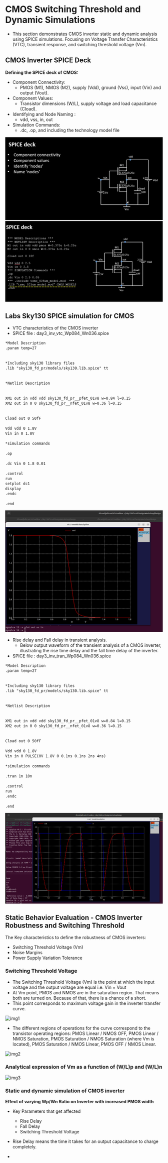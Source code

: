 # CMOS Switching Threshold and Dynamic Simulations
- This section demonstrates CMOS inverter static and dynamic analysis using SPICE simulations. Focusing on Voltage Transfer Characteristics (VTC), transient response, and switching threshold voltage (Vm).

## CMOS Inverter SPICE Deck 

**Defining the SPICE deck of CMOS:**  
- Component Connectivity:
    * PMOS (M1), NMOS (M2), supply (Vdd), ground (Vss), input (Vin) and output (Vout).
- Component Values:
   * Transistor dimensions (W/L), supply voltage and load capacitance (Cload). 
- Identifying and Node Naming :
    * vdd, vss, in, out
- Simulation Commands:
    * .dc, .op, and including the technology model file   
      
![img1](https://github.com/Dhruvid98/SFAL-VSD-SoC-Design/blob/main/Day%2016/Images/SPICE%20Deck/img1.png)
![img2](https://github.com/Dhruvid98/SFAL-VSD-SoC-Design/blob/main/Day%2016/Images/SPICE%20Deck/img2.png)  

## Labs Sky130 SPICE simulation for CMOS
* VTC characteristics of the CMOS inverter
* SPICE file : day3_inv_vtc_Wp084_Wn036.spice

```
*Model Description
.param temp=27


*Including sky130 library files
.lib "sky130_fd_pr/models/sky130.lib.spice" tt


*Netlist Description


XM1 out in vdd vdd sky130_fd_pr__pfet_01v8 w=0.84 l=0.15
XM2 out in 0 0 sky130_fd_pr__nfet_01v8 w=0.36 l=0.15


Cload out 0 50fF

Vdd vdd 0 1.8V
Vin in 0 1.8V

*simulation commands

.op

.dc Vin 0 1.8 0.01

.control
run
setplot dc1
display
.endc

.end
```

![img3](https://github.com/Dhruvid98/SFAL-VSD-SoC-Design/blob/main/Day%2016/Images/SPICE%20Deck/img3.png)  

* Rise delay and Fall delay in transient analysis. 
   - Below output waveform of the transient analysis of a CMOS inverter, illustrating the rise time delay and the fall time delay of the inverter. 
* SPICE file : day3_inv_tran_Wp084_Wn036.spice

```
*Model Description
.param temp=27


*Including sky130 library files
.lib "sky130_fd_pr/models/sky130.lib.spice" tt


*Netlist Description


XM1 out in vdd vdd sky130_fd_pr__pfet_01v8 w=0.84 l=0.15
XM2 out in 0 0 sky130_fd_pr__nfet_01v8 w=0.36 l=0.15


Cload out 0 50fF

Vdd vdd 0 1.8V
Vin in 0 PULSE(0V 1.8V 0 0.1ns 0.1ns 2ns 4ns)

*simulation commands

.tran 1n 10n

.control
run
.endc

.end
```

![img4](https://github.com/Dhruvid98/SFAL-VSD-SoC-Design/blob/main/Day%2016/Images/SPICE%20Deck/img4.png)  

## Static Behavior Evaluation - CMOS Inverter Robustness and Switching Threshold

The Key characteristics to define the robustness of CMOS inverters:   
* Switching Threshold Voltage (Vm)
* Noise Margins
* Power Supply Variation Tolerance

### Switching Threshold Voltage 

* The Switching Threshold Voltage (Vm) is the point at which the input voltage and the output voltage are equal i.e. Vin = Vout
*  At Vm point, PMOS and NMOS are in the saturation region. That means both are turned on. Because of that, there is a chance of a short.
*  This point corresponds to maximum voltage gain in the inverter transfer curve.

![img1]()  

*  The different regions of operations for the curve correspond to the transistor operating regions: PMOS Linear / NMOS OFF, PMOS Linear / NMOS Saturation,  PMOS Saturation / NMOS Saturation (where Vm is located), PMOS Saturation / NMOS Linear,  PMOS OFF / NMOS Linear.  

![img2]()  

### Analytical expression of Vm as a function of (W/L)p and (W/L)n

![img3]()  

### Static and dynamic simulation of CMOS inverter

**Effect of varying Wp/Wn Ratio on Inverter with increased PMOS width**    
* Key Parameters that get affected
     * Rise Delay
     * Fall Delay
     * Switching Threshold Voltage
     
* Rise Delay means the time it takes for an output capacitance to charge completely.
* 

 
